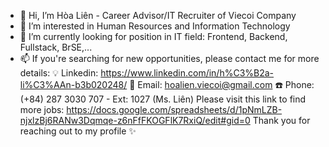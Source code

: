 - 👋 Hi, I’m Hòa Liên - Career Advisor/IT Recruiter of Viecoi Company
- 👀 I’m interested in Human Resources and Information Technology
- 🌱 I’m currently looking for position in IT field: Frontend, Backend, Fullstack, BrSE,...
- 📫 If you're searching for new opportunities, please contact me for more details:
💡 Linkedin: https://www.linkedin.com/in/h%C3%B2a-li%C3%AAn-b3b020248/
📧 Email: hoalien.viecoi@gmail.com
☎️ Phone: (+84) 287 3030 707 - Ext: 1027 (Ms. Liên)
Please visit this link to find more jobs: https://docs.google.com/spreadsheets/d/1pNmLZB-njxlzBj6RANw3Dqmqe-z6nFfFKOGFlK7RxiQ/edit#gid=0
Thank you for reaching out to my profile ✨
